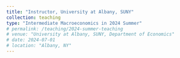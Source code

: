 ```yaml
---
title: "Instructor, University at Albany, SUNY"
collection: teaching
type: "Intermediate Macroeconomics in 2024 Summer"
# permalink: /teaching/2024-summer-teaching
# venue: "University at Albany, SUNY, Department of Economics"
# date: 2024-07-01 
# location: "Albany, NY"
---
```


